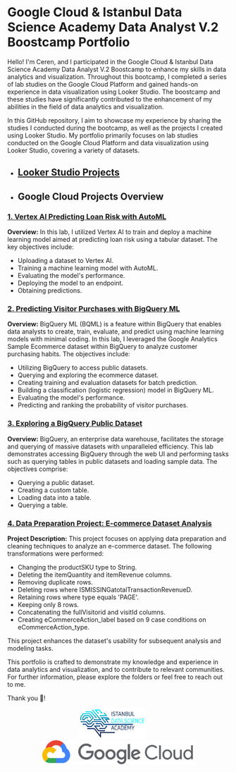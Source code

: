 # Google Cloud & Istanbul Data Science Academy Data Analyst V.2 Boostcamp Portfolio


Hello! I'm Ceren, and I participated in the Google Cloud & Istanbul Data Science Academy Data Analyst V.2 Boostcamp to enhance my skills in data analytics and visualization. Throughout this bootcamp, I completed a series of lab studies on the Google Cloud Platform and gained hands-on experience in data visualization using Looker Studio. The boostcamp and these studies have significantly contributed to the enhancement of my abilities in the field of data analytics and visualization.

In this GitHub repository, I aim to showcase my experience by sharing the studies I conducted during the bootcamp, as well as the projects I created using Looker Studio. My portfolio primarily focuses on lab studies conducted on the Google Cloud Platform and data visualization using Looker Studio, covering a variety of datasets.

- ## <a href="Looker Studio"> Looker Studio Projects </a>

- ## Google Cloud Projects Overview

### <a href="Vertex AI Predicting Loan Risk with AutoML"> 1. Vertex AI Predicting Loan Risk with AutoML</a>

**Overview:**
In this lab, I utilized Vertex AI to train and deploy a machine learning model aimed at predicting loan risk using a tabular dataset. The key objectives include:
- Uploading a dataset to Vertex AI.
- Training a machine learning model with AutoML.
- Evaluating the model's performance.
- Deploying the model to an endpoint.
- Obtaining predictions.

### <a href="Predicting Visitor Purchases with BigQuery ML"> 2. Predicting Visitor Purchases with BigQuery ML</a>

**Overview:**
BigQuery ML (BQML) is a feature within BigQuery that enables data analysts to create, train, evaluate, and predict using machine learning models with minimal coding. In this lab, I leveraged the Google Analytics Sample Ecommerce dataset within BigQuery to analyze customer purchasing habits. The objectives include:
- Utilizing BigQuery to access public datasets.
- Querying and exploring the ecommerce dataset.
- Creating training and evaluation datasets for batch prediction.
- Building a classification (logistic regression) model in BigQuery ML.
- Evaluating the model's performance.
- Predicting and ranking the probability of visitor purchases.

### <a href="Exploring a BigQuery Public Dataset"> 3. Exploring a BigQuery Public Dataset</a>  

**Overview:**
BigQuery, an enterprise data warehouse, facilitates the storage and querying of massive datasets with unparalleled efficiency. This lab demonstrates accessing BigQuery through the web UI and performing tasks such as querying tables in public datasets and loading sample data. The objectives comprise:
- Querying a public dataset.
- Creating a custom table.
- Loading data into a table.
- Querying a table.

### <a href="Data Preparation Project Ecommerce Dataset Analysis"> 4. Data Preparation Project: E-commerce Dataset Analysis</a>  

**Project Description:**
This project focuses on applying data preparation and cleaning techniques to analyze an e-commerce dataset. The following transformations were performed:
- Changing the productSKU type to String.
- Deleting the itemQuantity and itemRevenue columns.
- Removing duplicate rows.
- Deleting rows where ISMISSINGatotalTransactionRevenueD.
- Retaining rows where type equals 'PAGE'.
- Keeping only 8 rows.
- Concatenating the fullVisitorid and visitId columns.
- Creating eCommerceAction_label based on 9 case conditions on eCommerceAction_type.

This project enhances the dataset's usability for subsequent analysis and modeling tasks.

This portfolio is crafted to demonstrate my knowledge and experience in data analytics and visualization, and to contribute to relevant communities. For further information, please explore the folders or feel free to reach out to me.

Thank you 🚀!

<p align="center">
  <img src="logo/istdsa.png" alt="IDA Logo" width="150" height="70" >
   <span>&nbsp;&nbsp;&nbsp;&nbsp;&nbsp;&nbsp;</span>
  <img src="logo/googlecloud.png" alt="Google Cloud Logo" width="350" height="55"  >
</p>


